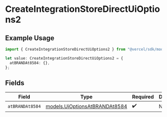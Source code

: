 # CreateIntegrationStoreDirectUiOptions2

## Example Usage

```typescript
import { CreateIntegrationStoreDirectUiOptions2 } from "@vercel/sdk/models/createintegrationstoredirectop.js";

let value: CreateIntegrationStoreDirectUiOptions2 = {
  atBRANDAt8584: {},
};
```

## Fields

| Field                                                                | Type                                                                 | Required                                                             | Description                                                          |
| -------------------------------------------------------------------- | -------------------------------------------------------------------- | -------------------------------------------------------------------- | -------------------------------------------------------------------- |
| `atBRANDAt8584`                                                      | [models.UiOptionsAtBRANDAt8584](../models/uioptionsatbrandat8584.md) | :heavy_check_mark:                                                   | N/A                                                                  |
